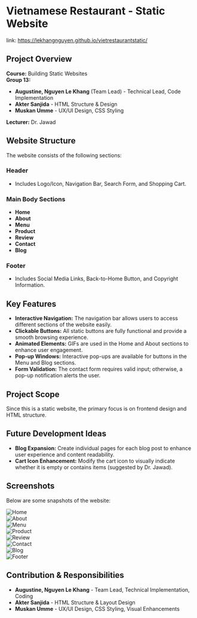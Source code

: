 # Vietnamese Restaurant - Static Website
link: https://lekhangnguyen.github.io/vietrestaurantstatic/
## Project Overview
**Course:** Building Static Websites  
**Group 13:**  
- **Augustine, Nguyen Le Khang** (Team Lead) - Technical Lead, Code Implementation  
- **Akter Sanjida** - HTML Structure & Design  
- **Muskan Umme** - UX/UI Design, CSS Styling  

**Lecturer:** Dr. Jawad  

## Website Structure
The website consists of the following sections:

### Header
- Includes Logo/Icon, Navigation Bar, Search Form, and Shopping Cart.

### Main Body Sections
- **Home**
- **About**
- **Menu**
- **Product**
- **Review**
- **Contact**
- **Blog**

### Footer
- Includes Social Media Links, Back-to-Home Button, and Copyright Information.

## Key Features
- **Interactive Navigation:** The navigation bar allows users to access different sections of the website easily.
- **Clickable Buttons:** All static buttons are fully functional and provide a smooth browsing experience.
- **Animated Elements:** GIFs are used in the Home and About sections to enhance user engagement.
- **Pop-up Windows:** Interactive pop-ups are available for buttons in the Menu and Blog sections.
- **Form Validation:** The contact form requires valid input; otherwise, a pop-up notification alerts the user.

## Project Scope
Since this is a static website, the primary focus is on frontend design and HTML structure.

## Future Development Ideas
- **Blog Expansion:** Create individual pages for each blog post to enhance user experience and content readability.
- **Cart Icon Enhancement:** Modify the cart icon to visually indicate whether it is empty or contains items (suggested by Dr. Jawad).

## Screenshots
Below are some snapshots of the website:

![Home](https://github.com/user-attachments/assets/fa649b7e-9869-4911-b4af-91dc1c7cfac4)  
![About](https://github.com/user-attachments/assets/ae8acca8-3f22-4de5-9f77-3dd3a8aecfbf)  
![Menu](https://github.com/user-attachments/assets/13943f1f-d420-401f-8cb9-0f6a56eff5c6)  
![Product](https://github.com/user-attachments/assets/52d22deb-0b70-4a0b-9b0f-1b814c96cc76)  
![Review](https://github.com/user-attachments/assets/0c4836dc-2e20-4f0e-9c63-d31977374807)  
![Contact](https://github.com/user-attachments/assets/c650bb87-ff75-4fb3-a5fd-d8cbbf06e76c)  
![Blog](https://github.com/user-attachments/assets/a52ac22d-525d-414f-a2ef-7cb0c71b052b)  
![Footer](https://github.com/user-attachments/assets/06c5785f-065b-4e3b-a36f-779a74cc2976)  

## Contribution & Responsibilities
- **Augustine, Nguyen Le Khang** - Team Lead, Technical Implementation, Coding
- **Akter Sanjida** - HTML Structure & Layout Design
- **Muskan Umme** - UX/UI Design, CSS Styling, Visual Enhancements
